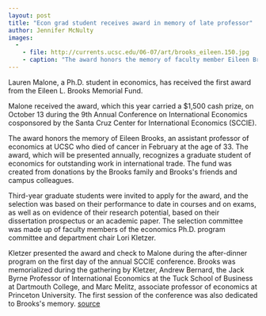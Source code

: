 ```yaml
---
layout: post
title: "Econ grad student receives award in memory of late professor"
author: Jennifer McNulty
images:
  -
    - file: http://currents.ucsc.edu/06-07/art/brooks_eileen.150.jpg
    - caption: "The award honors the memory of faculty member Eileen Brooks (above) who died in February."
---
```


Lauren Malone, a Ph.D. student in economics, has received the first award from the Eileen L. Brooks Memorial Fund.

Malone received the award, which this year carried a $1,500 cash prize, on October 13 during the 9th Annual Conference on International Economics cosponsored by the Santa Cruz Center for International Economics (SCCIE).

The award honors the memory of Eileen Brooks, an assistant professor of economics at UCSC who died of cancer in February at the age of 33. The award, which will be presented annually, recognizes a graduate student of economics for outstanding work in international trade. The fund was created from donations by the Brooks family and Brooks's friends and campus colleagues.

Third-year graduate students were invited to apply for the award, and the selection was based on their performance to date in courses and on exams, as well as on evidence of their research potential, based on their dissertation prospectus or an academic paper. The selection committee was made up of faculty members of the economics Ph.D. program committee and department chair Lori Kletzer.

Kletzer presented the award and check to Malone during the after-dinner program on the first day of the annual SCCIE conference. Brooks was memorialized during the gathering by Kletzer, Andrew Bernard, the Jack Byrne Professor of International Economics at the Tuck School of Business at Dartmouth College, and Marc Melitz, associate professor of economics at Princeton University. The first session of the conference was also dedicated to Brooks's memory.
[source](http://www1.ucsc.edu/currents/06-07/11-06/malone.asp "Permalink to malone")
